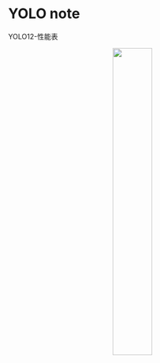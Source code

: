 # YOLO note


YOLO12-性能表

<p align="center">
  <img width=40% height=40% src="/temp_imgs/YOLO12-性能表.jpg">
</p>
